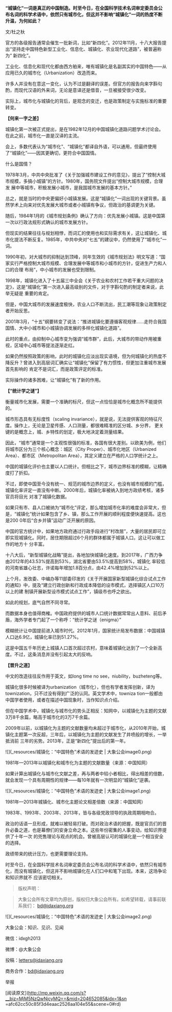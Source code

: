 **“城镇化”一词是真正的中国制造。时至今日，在全国科学技术名词审定委员会公布名词的科学术语中，依然只有城市化，但这并不影响“城镇化”一词的热度不断升温，为何如此？**

  

文/杜之杕

  

官方的各级报告通常会催生一批新词，比如“新四化”。2012年11月，十八大报告提出“坚持走中国特色新型工业化、信息化、城镇化、农业现代化道路”，被普遍称为“
新四化”。

  

工业化、信息化和现代化都由西方舶来，唯有城镇化是名副其实的中国特色——从应用已久的城市化（Urbanization）改造而来。

  

许多人并没有在意这一变化，认为不过是翻译的误差。但官方的报告向来字斟句酌，而现代汉语的外来词，无论是意译还是借音，一旦被接受很少改变。

  

实际上，城市化与城镇化的背后，是观念的变迁，也是政策制定与实施标准的重要转变。

  

**【何来一字之差】**

  

城镇化第一次被正式提出，是在1982年12月的中国城镇化道路问题学术讨论会。在此之前，城市化一直是汉译的主流。

  

会上，多数代表认为“城市化”、“城镇化”都译自外语，可以通用，但最终使用了“城镇化”——因其更确切，更符合中国国情。

  

什么是国情？

  

1978年3月，中共中央批准了《关于加强城市建设工作的意见》，提出了“控制大城市规模，多搞小城镇”的方针。1980年，国务院文件提出“控制大城市规模，合理发
展中等城市，积极发展小城市，是我国城市发展的基本方针。”

  

总之，就是当时的中央更偏好小城镇发展。这是“城镇化”一词出现的关键背景。虽然学术上向来对优先发展大城市或者小城镇有争议，但政治的基调更为关键。

  

随后，1984年1月的《城市规划条例》确认了方向：优先发展小城镇。这是中国第一次以行政法规形式确认的城市发展方针。

  

但现实的结果往往与规划相悖，而词汇的使用也和实际需求有关，这让城镇化、城市化提法不断反复。1985年，中共中央对“七五”的建议中，仍然使用了“城市化”一词。

  

1990年初，对大城市的抑制达到顶峰，同年生效的《城市规划法》明文写道：“国家实行严格控制大城市规模、合理发展中等城市和小城市的方针，促进生产力和人口的合理
布局”，中小城市的发展也受到限制。

  

1998年，城镇化进入了十五届三中全会《关于农业和农村工作若干重大问题的决定》，这是“城镇化”第一次进入最高级别的文件，对于字斟句酌的制定者来说，此举无疑是
重要的肯定。

  

但是，中国大城市的发展速度极快，农业人口不断流出，民工潮等现象让政策制定者开始反思。

  

2001年3月，“十五”纲要转变了说法：“推进城镇化要遵循客观规律……走符合我国国情、大中小城市和小城镇协调发展的多样化城镇化道路”。

  

此时的重点，由抑制中心城市变为强调“城市群”，此后，大城市的带动作用被重视，区域中心城市等提法逐渐走红。

  

如果仍然按照政策的影响，此时的城镇化应淡出现实语境，但为何城镇化的热度不降反升？曾进入到高层词汇确实让“城镇化”保留了有力惯性，但更加注重城市发展首先影响的
肯定不是词汇，而是政策评定的标准。

  

实际操作的诸多困难，让“城镇化”有了新的作用。

  

**【“统计学之谜”】**

  

衡量城市化发展，需要一个准确的标尺，但这一点恰恰是城市化概念所不能提供的。

  

城市形态具有无标度性（scaling invariance），就是说，无法提供客观的特征尺度。操作上，无论是卫星传感、人口测量，都很难精准的区分城、乡分界，
更关键的是概念上，城、乡特性的划定，极大地决定着测量结果。

  

因此，“城市”通常是一个主观性很强的标准，各国有很大差别。以欧美为例，他们将城市区分为三个核心概念：城区（City
Proper）、城市化地区（Urbanized Area）、都市区（Metropolitan Area），其定义建立在严格的人口学统计之上。

  

中国的城镇化评价也主要以人口统计。但相比之下，城市边界标准的模糊，让精确度打了折扣。

  

不过，即使中国至今没有统一、规范的城市边界的定义，也没有城市规模的门槛，城镇化率评定一直没有中断。2000年后，城镇化率被纳入到地方政绩考核，诸多官员将目光
对准了城镇化数据。

  

如果只有市、县人口被纳为“城市化”评定，那么增加城市化率的难度会非常大，但是，“城镇化”统计如果包含了乡、镇，那么工作开展的顺利程度便快速提高。这也是200
0年后“合乡并镇”运动广泛开展的原因。

  

中国的官方统计中，如果地方政府通过行政手段进行“村改居”，大量的居民即可立即实现城镇化。同时，居住期限超过6个月的群体都属于城镇人口。这让可以做工作的地方十
分丰富。

  

十八大后，“新型城镇化战略”提出，各地加快城镇化速度。到2017年，广西力争由2012年的43.53%提高到53%，湖北省要由53.5%提高到58%，城镇化
率较低的河南省雄心壮志，许诺每年增加1.8百分点，由42.4%增加到52%以上。

  

上个月，发改委、中编办等11部委印发的《关于开展国家新型城镇化综合试点工作的通知》中，提及“建立行政创新和行政成本降低的设市模式，选择镇区人口10万以上的建
制镇开展新型设市模式试点工作”，镇级市也呼之欲出。

  

如此的规划，底气自然不同寻常。

  

而数据本身也值得商榷。中国政府提供的城市人口统计数据常常出人意料、前后矛盾，海外学者专门起了一个称呼：“统计学之谜（enigma）”

  

模糊统计让中国提前进入城市时代。2012年1月，国家统计局发布数据：中国城镇人口达6.9亿，城镇化率已到51.27%。

  

这是中国五千年历史上城镇人口首次超过农村，意味着城镇化达到了一个全新高度。不过，这条消息并没有引起太大的反响。

  

**【晋升之道】**

  

中文的改造往往反作用于英文，如long time no see，niubility，buzheteng等。

  

城镇化很多时候被译为urbanization（城市化），但也有学者发挥创新，译为townization，只不过没有得到广泛的认同。英文学术中，towniza
tion一般都由中国学者使用，或者在描述中国现象时，当作知识点介绍。

  

但在中国学术中，城镇化与城市化的势头正相反：知网中，以城镇化为主题的文献3万8千余篇，略高于城市化的3万7千余篇。

  

2009年以前，以城镇化为主题的文献数量均未超过于城市化，从2010年开始，城镇化主题第一次反超，三年后，以城镇化为主题的文献发生了井喷般的增长，一举抵消前
三年的劣势。2013年，正是“新四化”提出后的第一年。

  

![](_resources/城镇化：“中国特色”术语的发迹史 | 大象公会image0.png)

1981年—2013年以城镇化和城市化为主题的文献数量（来源：中国知网）

  

如果计算出城镇化与城市化文献之差，再与两者中较小者相比，得出相差的倍数，就会发现一个具有周期性的规律——每10年就有一次明显的“城镇化”逆袭。

  

![](_resources/城镇化：“中国特色”术语的发迹史 | 大象公会image1.png)

1981年—2013年城镇化、城市化主题论文相差倍数（来源：中国知网）

  

1983年、1993年、2003年、2013年，皆与各级党政领导的执政周期相吻合。

  

政治的话语一旦形成，就难以被轻易打破。而对政治术语的把握，既是官员们的晋升必备之道，也是幕僚们的安身立命之本。这些年份密集的人事变动，给知识界提供了十年一次
的兜售理论与观点的机会。曾被高层认可的城镇化是一个相当安全的选择。

  

政绩带来的统计压力，也更需要理论支持。

  

时至今日，在全国科学技术名词审定委员会公布名词的科学术语中，依然只有城市化，而没有城镇化，但这并不影响城镇化在人们口中和笔下出现。本来，这场争论和知识界就不
应该密切相关。

  

> 版权声明：  

> 大象公会所有文章均为原创，版权归大象公会所有。如希望转载，请事前联系我们： bd@idaxiang.org

![](_resources/城镇化：“中国特色”术语的发迹史 | 大象公会image2.png)

大象公会：知识、见识、见闻

微信：idxgh2013

微博：@大象公会

投稿：letters@idaxiang.org

商务合作：bd@idaxiang.org

举报

[阅读原文](http://mp.weixin.qq.com/s?__biz=MjM5NzQwNjcyMQ==&mid=204652085&idx=1&sn
=afc62cc50c85f3d4eaac2526aa104e55&scene=0#rd)

